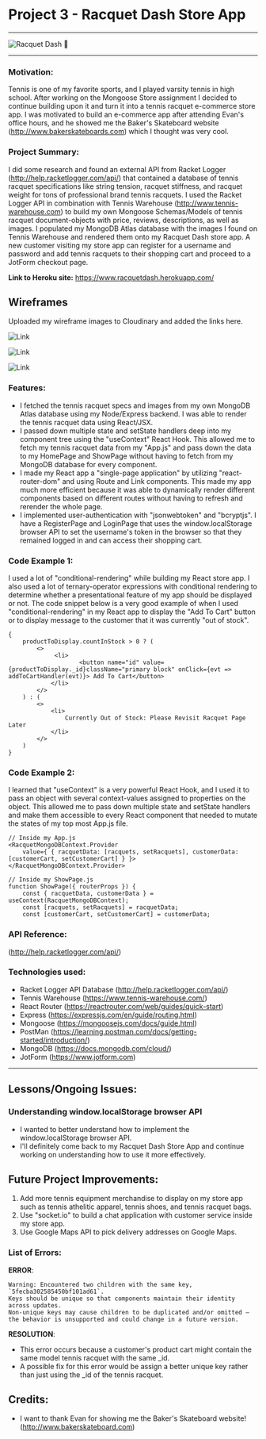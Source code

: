 # Project 3 - Racquet Dash Store App

---

![Racquet Dash 🎾](https://www.admin.foundationtennis.com/pages/madartmouthindoor/image/TENNIS%20BANNER.png)

---

### Motivation:

Tennis is one of my favorite sports, and I played varsity tennis in high school. After working on the Mongoose Store assignment I decided to continue building upon it and turn it into a tennis racquet e-commerce store app. I was motivated to build an e-commerce app after attending Evan's office hours, and he showed me the Baker's Skateboard website (http://www.bakerskateboards.com) which I thought was very cool. 

### Project Summary:

I did some research and found an external API from Racket Logger (http://help.racketlogger.com/api/) that contained a database of tennis racquet specifications like string tension, racquet stiffness, and racquet weight for tons of professional brand tennis racquets. I used the Racket Logger API in combination with Tennis Warehouse (http://www.tennis-warehouse.com) to build my own Mongoose Schemas/Models of tennis racquet document-objects with price, reviews, descriptions, as well as images. I populated my MongoDB Atlas database with the images I found on Tennis Warehouse and rendered them onto my Racquet Dash store app. A new customer visiting my store app can register for a username and password and add tennis racquets to  their shopping cart and proceed to a JotForm checkout page. 

**Link to Heroku site:** https://www.racquetdash.herokuapp.com/

## Wireframes

Uploaded my wireframe images to Cloudinary and added the links here.

![Link](https://res.cloudinary.com/mtruong/image/upload/v1609508883/HomePage_g0gyri.png)

![Link](https://res.cloudinary.com/mtruong/image/upload/v1609508883/ShowPage_dov0jz.png)

![Link](https://res.cloudinary.com/mtruong/image/upload/v1609508883/CartPage_wo26bw.png)

### Features:

- I fetched the tennis racquet specs and images from my own MongoDB Atlas database using my Node/Express backend. I was able to render the tennis racquet data using React/JSX. 
- I passed down multiple state and setState handlers deep into my component tree using the "useContext" React Hook. This allowed me to fetch my tennis racquet data from my "App.js" and pass down the data to my HomePage and ShowPage without having to fetch from my MongoDB database for every component.
- I made my React app a "single-page application" by utilizing "react-router-dom" and using Route and Link components. This made my app much more efficient because it was able to dynamically render different components based on different routes without having to refresh and rerender the whole page. 
- I implemented user-authentication with "jsonwebtoken" and "bcryptjs". I have a RegisterPage and LoginPage that uses the window.localStorage browser API to set the username's token in the browser so that they remained logged in and can access their shopping cart.

### Code Example 1:

I used a lot of "conditional-rendering" while building my React store app. I also used a lot of ternary-operator expressions with conditional rendering to determine whether a presentational feature of my app should be displayed or not. The code snippet below is a very good example of when I used "conditional-rendering" in my React app to display the "Add To Cart" button or to display message to the customer that it was currently "out of stock".

```
{
    productToDisplay.countInStock > 0 ? (
        <>
             <li>
                    <button name="id" value={productToDisplay._id}className="primary block" onClick={evt => addToCartHandler(evt)}> Add To Cart</button>
            </li>
        </>
    ) : (
        <>
            <li>
                Currently Out of Stock: Please Revisit Racquet Page Later
            </li>
        </>
    )
}
```

### Code Example 2:

I learned that "useContext" is a very powerful React Hook, and I used it to pass an object with several context-values assigned to properties on the object. This allowed me to pass down multiple state and setState handlers and make them accessible to every React component that needed to mutate the states of my top most App.js file. 

```
// Inside my App.js
<RacquetMongoDBContext.Provider 
    value={ { racquetData: [racquets, setRacquets], customerData: [customerCart, setCustomerCart] } }>
</RacquetMongoDBContext.Provider>

// Inside my ShowPage.js
function ShowPage({ routerProps }) {
    const { racquetData, customerData } = useContext(RacquetMongoDBContext);
    const [racquets, setRacquets] = racquetData; 
    const [customerCart, setCustomerCart] = customerData;
```

### API Reference:

(http://help.racketlogger.com/api/)

### Technologies used:

- Racket Logger API Database (http://help.racketlogger.com/api/)
- Tennis Warehouse (https://www.tennis-warehouse.com/)
- React Router (https://reactrouter.com/web/guides/quick-start)
- Express (https://expressjs.com/en/guide/routing.html)
- Mongoose (https://mongoosejs.com/docs/guide.html)
- PostMan (https://learning.postman.com/docs/getting-started/introduction/)
- MongoDB (https://docs.mongodb.com/cloud/)
- JotForm (https://www.jotform.com)
---

## Lessons/Ongoing Issues:

### Understanding window.localStorage browser API 

- I wanted to better understand how to implement the window.localStorage browser API. 
- I'll definitely come back to my Racquet Dash Store App and continue working on understanding how to use it more effectively.


## Future Project Improvements:

1. Add more tennis equipment merchandise to display on my store app such as tennis athelitic apparel, tennis shoes, and tennis racquet bags.
2. Use "socket.io" to build a chat application with customer service inside my store app. 
3. Use Google Maps API to pick delivery addresses on Google Maps. 

### List of Errors:

**ERROR**:

```
Warning: Encountered two children with the same key, `5fecba302585450bf101ad61`. 
Keys should be unique so that components maintain their identity across updates. 
Non-unique keys may cause children to be duplicated and/or omitted — the behavior is unsupported and could change in a future version.

```

**RESOLUTION**:

- This error occurs because a customer's product cart might contain the same model tennis racquet with the same _id.
- A possible fix for this error would be assign a better unique key rather than just using the _id of the tennis racquet. 


## Credits:

- I want to thank Evan for showing me the Baker's Skateboard website! (http://www.bakerskateboard.com)
